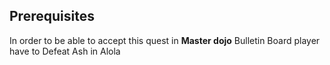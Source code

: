 ## Prerequisites

In order to be able to accept this quest in **Master dojo** Bulletin Board player have to Defeat Ash in Alola